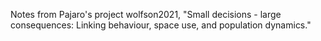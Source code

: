 Notes from Pajaro's project wolfson2021, "Small decisions - large consequences: Linking behaviour, space use, and population dynamics."



